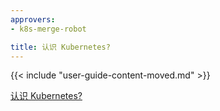 ```yaml
---
approvers:
- k8s-merge-robot

title: 认识 Kubernetes?
---
```


{{< include "user-guide-content-moved.md" >}}

[认识 Kubernetes?](/zh/docs/concepts/overview/what-is-kubernetes/)

